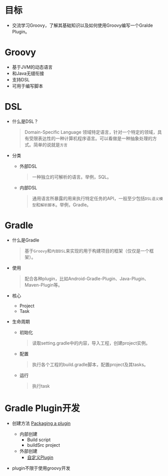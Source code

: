 # 目标
- 交流学习Groovy，了解其基础知识以及如何使用Groovy编写一个Gralde Plugin。
# Groovy
- 基于JVM的动态语言
- 和Java无缝衔接
- 支持DSL
- 可用于编写脚本






# DSL
- 什么是DSL？

  > Domain-Specific Language 领域特定语言，针对一个特定的领域，具有受限表达性的一种计算机程序语言。可以看做是一种抽象处理的方式。简单的说就是`方言`
- 分类
  - 外部DSL
     > 一种独立的可解析的语言。举例，SQL。

  - 内部DSL
     > 通用语言所暴露的用来执行特定任务的API，一般至少包括`DSL语义模型`和`解析脚本`。举例，Gradle。




# Gradle
- 什么是Gradle
  >基于`Groovy`和`内部DSL`来实现的用于构建项目的框架（仅仅是一个框架）。
- 使用  
  > 配合各种plugin，比如Android-Gradle-Plugin、Java-Plugin、Maven-Plugin等。

- 核心
  - Project
  - Task

- 生命周期
  - 初始化
    >读取setting.gradle中的内容，导入工程，创建project实例。

  - 配置
    >执行各个工程的build.gradle脚本，配置project及其tasks。

  - 运行
    > 执行task

# Gradle Plugin开发
- 创建方法 [Packaging a plugin][1]
  - 内部创建
     - Build script
     - buildSrc project
  - 外部创建
     - [自定义Plugin][2]


- plugin不限于使用groovy开发


  [1]: https://docs.gradle.org/current/userguide/custom_plugins.html#sec:packaging_a_plugin
  [2]: https://blog.csdn.net/sbsujjbcy/article/details/50782830
